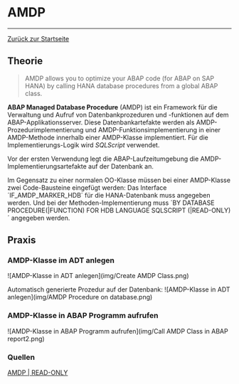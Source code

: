 # AMDP
---

[Zurück zur Startseite](https://wolfgangzeller.github.io/ABAP-for-SAP-BW/)

## Theorie

> AMDP allows you to optimize your ABAP code (for ABAP on SAP HANA) by calling HANA database procedures from a global ABAP class.

**ABAP Managed Database Procedure** (AMDP) ist ein Framework für die Verwaltung und Aufruf von Datenbankprozeduren und -funktionen auf dem ABAP-Applikationsserver.
Diese Datenbankartefakte werden als AMDP-Prozedurimplementierung und AMDP-Funktionsimplementierung in einer AMDP-Methode innerhalb einer AMDP-Klasse implementiert.
Für die Implementierungs-Logik wird *SQLScript* verwendet.

Vor der ersten Verwendung legt die ABAP-Laufzeitumgebung die AMDP-Implementierungsartefakte auf der Datenbank an.

Im Gegensatz zu einer normalen OO-Klasse müssen bei einer AMDP-Klasse zwei Code-Bausteine eingefügt werden:
Das Interface ´IF_AMDP_MARKER_HDB´ für die HANA-Datenbank muss angegeben werden. Und bei der Methoden-Implementierung muss ´BY DATABASE PROCEDURE(|FUNCTION) FOR HDB LANGUAGE SQLSCRIPT (|READ-ONLY)´ angegeben werden.


## Praxis
### AMDP-Klasse im ADT anlegen
![AMDP-Klasse in ADT anlegen](img/Create AMDP Class.png)

Automatisch generierte Prozedur auf der Datenbank:
![AMDP-Klasse in ADT anlegen](img/AMDP Procedure on database.png)

### AMDP-Klasse in ABAP Programm aufrufen
![AMDP-Klasse in ABAP Programm aufrufen](img/Call AMDP Class in ABAP report2.png)

### Quellen
[AMDP | READ-ONLY](https://help.sap.com/doc/abapdocu_752_index_htm/7.52/de-de/abapmethods_amdp_options.htm#!ABAP_ADDITION_1@1@)
